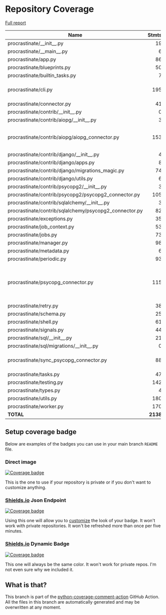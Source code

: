 # Repository Coverage

[Full report](https://htmlpreview.github.io/?https://github.com/procrastinate-org/procrastinate/blob/python-coverage-comment-action-data/htmlcov/index.html)

| Name                                                    |    Stmts |     Miss |   Branch |   BrPart |   Cover |   Missing |
|-------------------------------------------------------- | -------: | -------: | -------: | -------: | ------: | --------: |
| procrastinate/\_\_init\_\_.py                           |       19 |        0 |        0 |        0 |    100% |           |
| procrastinate/\_\_main\_\_.py                           |        6 |        0 |        2 |        0 |    100% |           |
| procrastinate/app.py                                    |       86 |        1 |       10 |        0 |     99% |       276 |
| procrastinate/blueprints.py                             |       50 |        0 |       14 |        0 |    100% |           |
| procrastinate/builtin\_tasks.py                         |        7 |        0 |        2 |        0 |    100% |           |
| procrastinate/cli.py                                    |      195 |        3 |       40 |        2 |     98% |48, 135, 139 |
| procrastinate/connector.py                              |       41 |        0 |        0 |        0 |    100% |           |
| procrastinate/contrib/\_\_init\_\_.py                   |        0 |        0 |        0 |        0 |    100% |           |
| procrastinate/contrib/aiopg/\_\_init\_\_.py             |        3 |        0 |        0 |        0 |    100% |           |
| procrastinate/contrib/aiopg/aiopg\_connector.py         |      153 |        2 |       92 |        2 |     98% |209-210, 308->307 |
| procrastinate/contrib/django/\_\_init\_\_.py            |        4 |        0 |        0 |        0 |    100% |           |
| procrastinate/contrib/django/apps.py                    |        8 |        0 |        0 |        0 |    100% |           |
| procrastinate/contrib/django/migrations\_magic.py       |       74 |        0 |       29 |        0 |    100% |           |
| procrastinate/contrib/django/utils.py                   |        6 |        0 |        0 |        0 |    100% |           |
| procrastinate/contrib/psycopg2/\_\_init\_\_.py          |        3 |        0 |        0 |        0 |    100% |           |
| procrastinate/contrib/psycopg2/psycopg2\_connector.py   |      105 |        1 |       64 |        1 |     99% |        28 |
| procrastinate/contrib/sqlalchemy/\_\_init\_\_.py        |        3 |        0 |        0 |        0 |    100% |           |
| procrastinate/contrib/sqlalchemy/psycopg2\_connector.py |       82 |        1 |       50 |        0 |     99% |       122 |
| procrastinate/exceptions.py                             |       35 |        0 |        2 |        0 |    100% |           |
| procrastinate/job\_context.py                           |       53 |        0 |       20 |        0 |    100% |           |
| procrastinate/jobs.py                                   |       73 |        0 |       12 |        0 |    100% |           |
| procrastinate/manager.py                                |       98 |        0 |       30 |        0 |    100% |           |
| procrastinate/metadata.py                               |        6 |        0 |        0 |        0 |    100% |           |
| procrastinate/periodic.py                               |       93 |        0 |       24 |        0 |    100% |           |
| procrastinate/psycopg\_connector.py                     |      115 |        5 |       66 |        4 |     95% |162-164, 237, 263->262, 296 |
| procrastinate/retry.py                                  |       38 |        0 |       14 |        0 |    100% |           |
| procrastinate/schema.py                                 |       25 |        0 |        4 |        0 |    100% |           |
| procrastinate/shell.py                                  |       61 |        5 |       16 |        0 |     94% |     43-47 |
| procrastinate/signals.py                                |       44 |        0 |       10 |        0 |    100% |           |
| procrastinate/sql/\_\_init\_\_.py                       |       21 |        0 |        0 |        0 |    100% |           |
| procrastinate/sql/migrations/\_\_init\_\_.py            |        0 |        0 |        0 |        0 |    100% |           |
| procrastinate/sync\_psycopg\_connector.py               |       88 |        3 |       48 |        3 |     96% |35, 153, 178 |
| procrastinate/tasks.py                                  |       47 |        0 |       12 |        0 |    100% |           |
| procrastinate/testing.py                                |      142 |        1 |       63 |        1 |     99% |       148 |
| procrastinate/types.py                                  |        4 |        0 |        0 |        0 |    100% |           |
| procrastinate/utils.py                                  |      180 |        0 |       50 |        0 |    100% |           |
| procrastinate/worker.py                                 |      170 |        0 |       44 |        0 |    100% |           |
|                                               **TOTAL** | **2138** |   **22** |  **718** |   **13** | **99%** |           |


## Setup coverage badge

Below are examples of the badges you can use in your main branch `README` file.

### Direct image

[![Coverage badge](https://raw.githubusercontent.com/procrastinate-org/procrastinate/python-coverage-comment-action-data/badge.svg)](https://htmlpreview.github.io/?https://github.com/procrastinate-org/procrastinate/blob/python-coverage-comment-action-data/htmlcov/index.html)

This is the one to use if your repository is private or if you don't want to customize anything.

### [Shields.io](https://shields.io) Json Endpoint

[![Coverage badge](https://img.shields.io/endpoint?url=https://raw.githubusercontent.com/procrastinate-org/procrastinate/python-coverage-comment-action-data/endpoint.json)](https://htmlpreview.github.io/?https://github.com/procrastinate-org/procrastinate/blob/python-coverage-comment-action-data/htmlcov/index.html)

Using this one will allow you to [customize](https://shields.io/endpoint) the look of your badge.
It won't work with private repositories. It won't be refreshed more than once per five minutes.

### [Shields.io](https://shields.io) Dynamic Badge

[![Coverage badge](https://img.shields.io/badge/dynamic/json?color=brightgreen&label=coverage&query=%24.message&url=https%3A%2F%2Fraw.githubusercontent.com%2Fprocrastinate-org%2Fprocrastinate%2Fpython-coverage-comment-action-data%2Fendpoint.json)](https://htmlpreview.github.io/?https://github.com/procrastinate-org/procrastinate/blob/python-coverage-comment-action-data/htmlcov/index.html)

This one will always be the same color. It won't work for private repos. I'm not even sure why we included it.

## What is that?

This branch is part of the
[python-coverage-comment-action](https://github.com/marketplace/actions/python-coverage-comment)
GitHub Action. All the files in this branch are automatically generated and may be
overwritten at any moment.